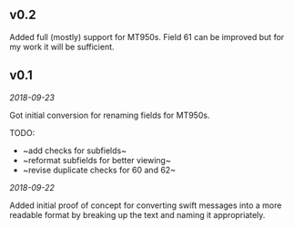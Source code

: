 <!-- -*- mode: markdown; fill-column: 8192 -*- -->

## v0.2

Added full (mostly) support for MT950s. Field 61 can be improved but for my work it will be sufficient. 

## v0.1

*2018-09-23*

Got initial conversion for renaming fields for MT950s. 

TODO:
* ~add checks for subfields~
* ~reformat subfields for better viewing~
* ~revise duplicate checks for 60 and 62~

*2018-09-22*

Added initial proof of concept for converting swift messages into a more readable format by breaking up the text and naming it appropriately.
